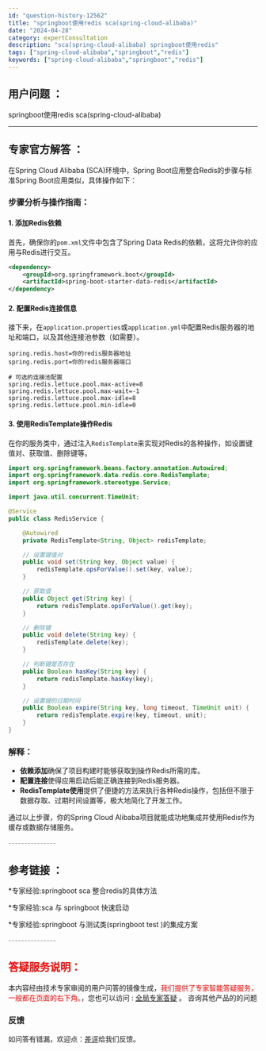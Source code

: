 ```yaml
---
id: "question-history-12562"
title: "springboot使用redis sca(spring-cloud-alibaba)"
date: "2024-04-28"
category: expertConsultation
description: "sca(spring-cloud-alibaba) springboot使用redis"
tags: ["spring-cloud-alibaba","springboot","redis"]
keywords: ["spring-cloud-alibaba","springboot","redis"]
---
```


## 用户问题 ： 
 springboot使用redis sca(spring-cloud-alibaba) 

---------------
## 专家官方解答 ：

在Spring Cloud Alibaba (SCA)环境中，Spring Boot应用整合Redis的步骤与标准Spring Boot应用类似，具体操作如下：

### 步骤分析与操作指南：

#### 1. 添加Redis依赖
首先，确保你的`pom.xml`文件中包含了Spring Data Redis的依赖，这将允许你的应用与Redis进行交互。
```xml
<dependency>
    <groupId>org.springframework.boot</groupId>
    <artifactId>spring-boot-starter-data-redis</artifactId>
</dependency>
```

#### 2. 配置Redis连接信息
接下来，在`application.properties`或`application.yml`中配置Redis服务器的地址和端口，以及其他连接池参数（如需要）。
```properties
spring.redis.host=你的redis服务器地址
spring.redis.port=你的redis服务器端口

# 可选的连接池配置
spring.redis.lettuce.pool.max-active=8
spring.redis.lettuce.pool.max-wait=-1
spring.redis.lettuce.pool.max-idle=8
spring.redis.lettuce.pool.min-idle=0
```

#### 3. 使用RedisTemplate操作Redis
在你的服务类中，通过注入`RedisTemplate`来实现对Redis的各种操作，如设置键值对、获取值、删除键等。
```java
import org.springframework.beans.factory.annotation.Autowired;
import org.springframework.data.redis.core.RedisTemplate;
import org.springframework.stereotype.Service;

import java.util.concurrent.TimeUnit;

@Service
public class RedisService {

    @Autowired
    private RedisTemplate<String, Object> redisTemplate;

    // 设置键值对
    public void set(String key, Object value) {
        redisTemplate.opsForValue().set(key, value);
    }

    // 获取值
    public Object get(String key) {
        return redisTemplate.opsForValue().get(key);
    }

    // 删除键
    public void delete(String key) {
        redisTemplate.delete(key);
    }

    // 判断键是否存在
    public Boolean hasKey(String key) {
        return redisTemplate.hasKey(key);
    }

    // 设置键的过期时间
    public Boolean expire(String key, long timeout, TimeUnit unit) {
        return redisTemplate.expire(key, timeout, unit);
    }
}
```

### 解释：
- **依赖添加**确保了项目构建时能够获取到操作Redis所需的库。
- **配置连接**使得应用启动后能正确连接到Redis服务器。
- **RedisTemplate使用**提供了便捷的方法来执行各种Redis操作，包括但不限于数据存取、过期时间设置等，极大地简化了开发工作。

通过以上步骤，你的Spring Cloud Alibaba项目就能成功地集成并使用Redis作为缓存或数据存储服务。


<font color="#949494">---------------</font> 


## 参考链接 ：

*专家经验:springboot sca 整合redis的具体方法 
 
 *专家经验:sca 与 springboot 快速启动 
 
 *专家经验:springboot 与测试类(springboot test )的集成方案 


 <font color="#949494">---------------</font> 
 


## <font color="#FF0000">答疑服务说明：</font> 

本内容经由技术专家审阅的用户问答的镜像生成，<font color="#FF0000">我们提供了专家智能答疑服务，一般都在页面的右下角。</font>，您也可以访问 : [全局专家答疑](https://opensource.alibaba.com/chatBot) 。 咨询其他产品的的问题

### 反馈
如问答有错漏，欢迎点：[差评](https://ai.nacos.io/user/feedbackByEnhancerGradePOJOID?enhancerGradePOJOId=12655)给我们反馈。
